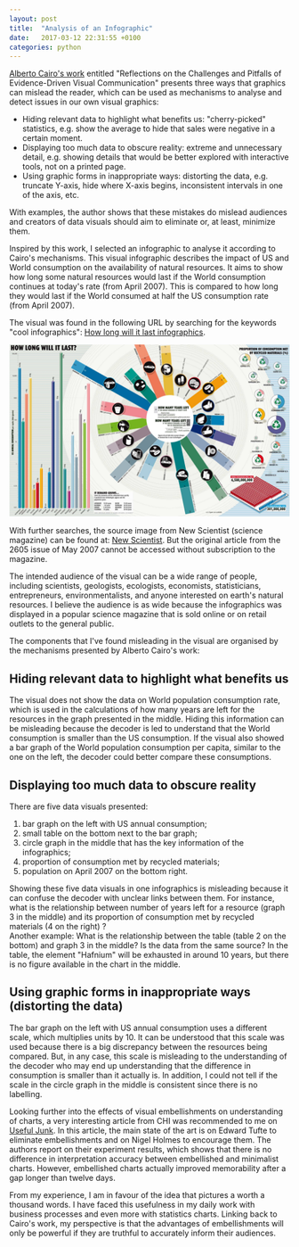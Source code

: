 ```yaml
---
layout: post
title:  "Analysis of an Infographic"
date:   2017-03-12 22:31:55 +0100
categories: python
---
```



[Alberto Cairo's work][Graphics_Lies_Misleading_Visuals] entitled "Reflections
on the Challenges and Pitfalls of Evidence-Driven Visual Communication" presents
three ways that graphics can mislead the reader, which can be used as mechanisms
to analyse and detect issues in our own visual graphics:

- Hiding relevant data to highlight what benefits us: "cherry-picked"
statistics, e.g. show the average to hide that sales were negative in a certain
moment.
- Displaying too much data to obscure reality: extreme and unnecessary
detail, e.g. showing details that would be better explored with interactive tools,
not on a printed page.
- Using graphic forms in inappropriate ways: distorting the data,  e.g. truncate
Y-axis, hide where X-axis begins, inconsistent intervals in one of the axis, etc.

With examples, the author shows that these mistakes do mislead audiences and
creators of data visuals should aim to eliminate or, at least, minimize them.

Inspired by this work, I selected an infographic to analyse it according to
Cairo's mechanisms. This visual infographic describes the impact of US  and
World consumption on the availability of natural resources. It aims to show how
long some natural resources would last if the World consumption continues at
today's rate (from April 2007). This is compared to how long they would last if
the World consumed at half the US consumption rate (from April 2007).

The visual was found in the following URL by searching for the keywords
"cool infographics": [How long will it last infographics][how-long-will-it-last].

![infographics](/images/posts/26051202.jpg)

With further searches, the source image from New Scientist (science magazine)
can be found at: [New Scientist][newscientist]. But the original article from the
2605 issue of May 2007 cannot be accessed without subscription to the magazine.

The intended audience of the visual can be a wide range of people, including
scientists, geologists, ecologists, economists, statisticians, entrepreneurs,
environmentalists, and anyone interested on earth's natural resources.
I believe the audience is as wide because the infographics was displayed in a
popular science magazine that is sold online or on retail outlets to the general
public.

The components that I've found misleading in the visual are organised by the
mechanisms presented by Alberto Cairo's work:

## Hiding relevant data to highlight what benefits us

The visual does not show the data on World population consumption rate, which is
used in the calculations of how many years are left for the resources in the
graph presented in the middle. Hiding this information can be misleading because
the decoder is led to understand that the World consumption is smaller than the
US consumption. If the visual also showed a bar graph of the World population
consumption per capita, similar to the one on the left, the decoder could better
compare these consumptions.

## Displaying too much data to obscure reality

There are five data visuals presented:

1. bar graph on the left with US annual consumption;
2. small table on the bottom next to the bar graph;
3. circle graph in the middle that has the key information of the infographics;
4. proportion of consumption met by recycled materials;
5. population on April 2007 on the bottom right.

Showing these five data visuals in one infographics is misleading because it can
confuse the decoder with unclear links between them. For instance, what is the
relationship between number of years left for a resource (graph 3 in the middle)
and its proportion of consumption met by recycled materials (4 on the right) ?  
Another example: What is the relationship between the table (table 2 on the bottom)
and graph 3 in the middle? Is the data from the same source? In the table, the
element "Hafnium" will be exhausted in around 10 years, but there is no figure
available in the chart in the middle.

## Using graphic forms in inappropriate ways (distorting the data)

The bar graph on the left with US annual consumption uses a different scale, which
multiplies units by 10. It can be understood that this scale was used because
there is a big discrepancy between the resources being compared. But, in any case,
this scale is misleading to the understanding of the decoder who may end up
understanding that the difference in consumption is smaller than it actually is.
In addition, I could not tell if the scale in the circle graph in the middle is
consistent since there is no labelling.

Looking further into the effects of visual embellishments on understanding of charts, a very interesting article from CHI was recommended to me on [Useful Junk][useful_junk]. In this article, the main state of the art is on Edward Tufte to eliminate embellishments and on Nigel Holmes to encourage them. The authors report on their experiment results, which shows that there is no difference in interpretation accuracy between embellished and minimalist charts. However, embellished charts actually improved memorability after a gap longer than twelve days.

From my experience, I am in favour of the idea that pictures a worth a thousand words. I have faced this usefulness in my daily work with business processes and even more with statistics charts. Linking back to Cairo's work, my perspective is that the advantages of embellishments will only be powerful if they are truthful to accurately inform their audiences.

[Graphics_Lies_Misleading_Visuals]: http://infovis.fh-potsdam.de/readings/Cairo2015.pdf

[how-long-will-it-last]: http://www.coolinfographics.com/blog/2009/4/29/how-long-will-it-last.html

[newscientist]: https://www.newscientist.com/data/images/archive/2605/26051202.jpg

[useful_junk]: http://hci.usask.ca/uploads/173-pap0297-bateman.pdf
